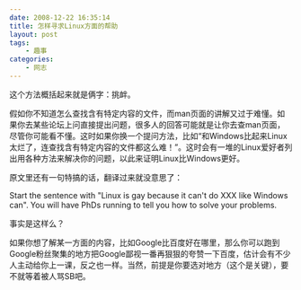 ```yaml
---
date: 2008-12-22 16:35:14
title: 怎样寻求Linux方面的帮助
layout: post
tags:
    - 趣事
categories:
    - 网志
---
```

<!--more-->

这个方法概括起来就是俩字：挑衅。

假如你不知道怎么查找含有特定内容的文件，而man页面的讲解又过于难懂。如果你去某些论坛上问直接提出问题，很多人的回答可能就是让你去查man页面，尽管你可能看不懂。这时如果你换一个提问方法，比如“和Windows比起来Linux太烂了，连查找含有特定内容的文件都这么难！”。这时会有一堆的Linux爱好者列出用各种方法来解决你的问题，以此来证明Linux比Windows更好。

原文里还有一句特搞的话，翻译过来就没意思了：

Start the sentence with "Linux is gay because it can't do XXX like Windows can". You will have PhDs running to tell you how to solve your problems.

事实是这样么？

如果你想了解某一方面的内容，比如Google比百度好在哪里，那么你可以跑到Google粉丝聚集的地方把Google鄙视一番再狠狠的夸赞一下百度，估计会有不少人主动给你上一课，反之也一样。当然，前提是你要选对地方（这个是关键），要不就等着被人骂SB吧。